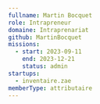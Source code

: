 ```yaml
---
fullname: Martin Bocquet
role: Intrapreneur
domaine: Intraprenariat
github: MartinBocquet
missions:
  - start: 2023-09-11
    end: 2023-12-21
    status: admin
startups:
  - inventaire.zae
memberType: attributaire
---
```


